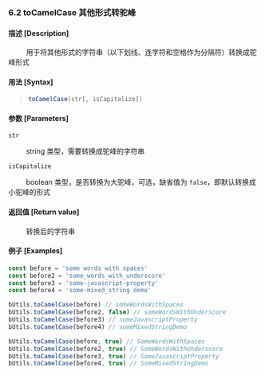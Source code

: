 ### 6.2 toCamelCase 其他形式转驼峰

#### 描述 [Description]

&nbsp;&nbsp;&nbsp;&nbsp;&nbsp;&nbsp;&nbsp;&nbsp; 用于将其他形式的字符串（以下划线、连字符和空格作为分隔符）转换成驼峰形式

#### 用法 [Syntax]

> ```js
> toCamelCase(str[, isCapitalize])
> ```

#### 参数 [Parameters]

`str`

&nbsp;&nbsp;&nbsp;&nbsp;&nbsp;&nbsp;&nbsp;&nbsp; string 类型，需要转换成驼峰的字符串

`isCapitalize`

&nbsp;&nbsp;&nbsp;&nbsp;&nbsp;&nbsp;&nbsp;&nbsp; boolean 类型，是否转换为大驼峰，可选，缺省值为 `false`，即默认转换成小驼峰的形式

#### 返回值 [Return value]

&nbsp;&nbsp;&nbsp;&nbsp;&nbsp;&nbsp;&nbsp;&nbsp; 转换后的字符串

#### 例子 [Examples]

```js
const before = 'some words with spaces'
const before2 = 'some_words_with_underscore'
const before3 = 'some-javascript-property'
const before4 = 'some-mixed_string demo'

bUtils.toCamelCase(before) // someWordsWithSpaces
bUtils.toCamelCase(before2, false) // someWordsWithUnderscore
bUtils.toCamelCase(before3) // someJavascriptProperty
bUtils.toCamelCase(before4) // someMixedStringDemo

bUtils.toCamelCase(before, true) // SomeWordsWithSpaces
bUtils.toCamelCase(before2, true) // SomeWordsWithUnderscore
bUtils.toCamelCase(before3, true) // SomeJavascriptProperty
bUtils.toCamelCase(before4, true) // SomeMixedStringDemo
```

